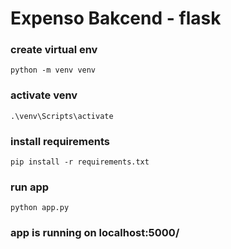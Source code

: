 # Expenso Bakcend - flask

### create virtual env

``` python -m venv venv ```

### activate venv

``` .\venv\Scripts\activate ```

### install requirements

``` pip install -r requirements.txt ```

### run app

``` python app.py ```
 
### app is running on localhost:5000/